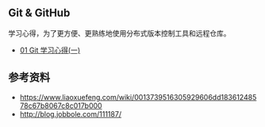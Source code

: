 ## Git & GitHub

学习心得，为了更方便、更熟练地使用分布式版本控制工具和远程仓库。

* [01 Git 学习心得(一)](https://github.com/steveLauwh/Git-GitHub/blob/master/01%20Git%20%E5%AD%A6%E4%B9%A0%E5%BF%83%E5%BE%97(%E4%B8%80).md)

## 参考资料

* https://www.liaoxuefeng.com/wiki/0013739516305929606dd18361248578c67b8067c8c017b000
* http://blog.jobbole.com/111187/
